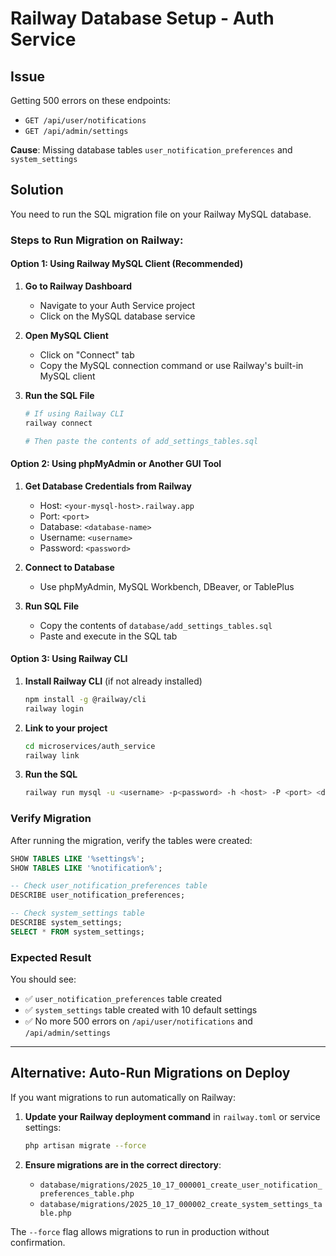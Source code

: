 # Railway Database Setup - Auth Service

## Issue
Getting 500 errors on these endpoints:
- `GET /api/user/notifications`
- `GET /api/admin/settings`

**Cause**: Missing database tables `user_notification_preferences` and `system_settings`

## Solution

You need to run the SQL migration file on your Railway MySQL database.

### Steps to Run Migration on Railway:

#### Option 1: Using Railway MySQL Client (Recommended)

1. **Go to Railway Dashboard**
   - Navigate to your Auth Service project
   - Click on the MySQL database service

2. **Open MySQL Client**
   - Click on "Connect" tab
   - Copy the MySQL connection command or use Railway's built-in MySQL client

3. **Run the SQL File**
   ```bash
   # If using Railway CLI
   railway connect
   
   # Then paste the contents of add_settings_tables.sql
   ```

#### Option 2: Using phpMyAdmin or Another GUI Tool

1. **Get Database Credentials from Railway**
   - Host: `<your-mysql-host>.railway.app`
   - Port: `<port>`
   - Database: `<database-name>`
   - Username: `<username>`
   - Password: `<password>`

2. **Connect to Database**
   - Use phpMyAdmin, MySQL Workbench, DBeaver, or TablePlus

3. **Run SQL File**
   - Copy the contents of `database/add_settings_tables.sql`
   - Paste and execute in the SQL tab

#### Option 3: Using Railway CLI

1. **Install Railway CLI** (if not already installed)
   ```bash
   npm install -g @railway/cli
   railway login
   ```

2. **Link to your project**
   ```bash
   cd microservices/auth_service
   railway link
   ```

3. **Run the SQL**
   ```bash
   railway run mysql -u <username> -p<password> -h <host> -P <port> <database> < database/add_settings_tables.sql
   ```

### Verify Migration

After running the migration, verify the tables were created:

```sql
SHOW TABLES LIKE '%settings%';
SHOW TABLES LIKE '%notification%';

-- Check user_notification_preferences table
DESCRIBE user_notification_preferences;

-- Check system_settings table
DESCRIBE system_settings;
SELECT * FROM system_settings;
```

### Expected Result

You should see:
- ✅ `user_notification_preferences` table created
- ✅ `system_settings` table created with 10 default settings
- ✅ No more 500 errors on `/api/user/notifications` and `/api/admin/settings`

---

## Alternative: Auto-Run Migrations on Deploy

If you want migrations to run automatically on Railway:

1. **Update your Railway deployment command** in `railway.toml` or service settings:
   ```bash
   php artisan migrate --force
   ```

2. **Ensure migrations are in the correct directory**:
   - `database/migrations/2025_10_17_000001_create_user_notification_preferences_table.php`
   - `database/migrations/2025_10_17_000002_create_system_settings_table.php`

The `--force` flag allows migrations to run in production without confirmation.

